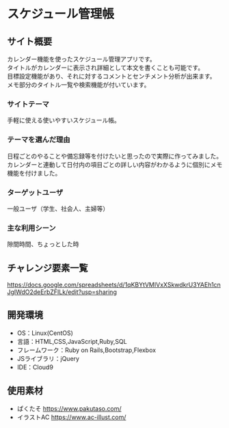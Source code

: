 # スケジュール管理帳

## サイト概要
カレンダー機能を使ったスケジュール管理アプリです。</br>
タイトルがカレンダーに表示され詳細として本文を書くことも可能です。</br>
目標設定機能があり、それに対するコメントとセンチメント分析が出来ます。</br>
メモ部分のタイトル一覧や検索機能が付いています。


### サイトテーマ
手軽に使える使いやすいスケジュール帳。


### テーマを選んだ理由
日程ごとのやることや備忘録等を付けたいと思ったので実際に作ってみました。</br>
カレンダーと連動して日付内の項目ごとの詳しい内容がわかるように個別にメモ機能を付けました。


### ターゲットユーザ
一般ユーザ（学生、社会人、主婦等）


### 主な利用シーン
隙間時間、ちょっとした時


## チャレンジ要素一覧
https://docs.google.com/spreadsheets/d/1qKBYtVMIVxXSkwdkrU3YAEh1cnJgIWdO2deErbZFILk/edit?usp=sharing


## 開発環境
- OS：Linux(CentOS)
- 言語：HTML,CSS,JavaScript,Ruby,SQL
- フレームワーク：Ruby on Rails,Bootstrap,Flexbox
- JSライブラリ：jQuery
- IDE：Cloud9


## 使用素材
- ぱくたそ https://www.pakutaso.com/
- イラストAC https://www.ac-illust.com/